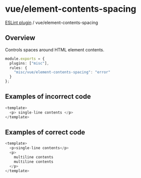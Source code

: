 # vue/element-contents-spacing

[ESLint plugin](https://ilyub.github.io/eslint-plugin-misc/) / vue/element-contents-spacing

## Overview

Controls spaces around HTML element contents.

```ts
module.exports = {
  plugins: ["misc"],
  rules: {
    "misc/vue/element-contents-spacing": "error"
  }
};
```

## Examples of incorrect code

```ts
<template>
  <p> single-line contents </p>
</template>
```

## Examples of correct code

```ts
<template>
  <p>single-line contents</p>
  <p>
    multiline contents
    multiline contents
  </p>
</template>
```